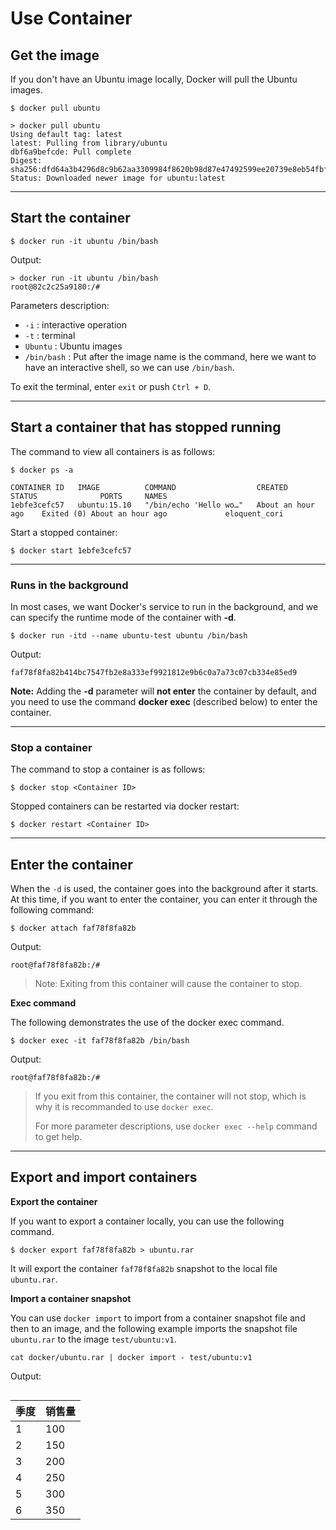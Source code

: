 # Use Container

## Get the image

If you don't have an Ubuntu image locally, Docker will pull the Ubuntu images.

```shell
$ docker pull ubuntu
```

```
> docker pull ubuntu                                                                       
Using default tag: latest
latest: Pulling from library/ubuntu
dbf6a9befcde: Pull complete
Digest: sha256:dfd64a3b4296d8c9b62aa3309984f8620b98d87e47492599ee20739e8eb54fbf
Status: Downloaded newer image for ubuntu:latest
```



---



## Start the container

```shell
$ docker run -it ubuntu /bin/bash	
```

Output: 

```shell
> docker run -it ubuntu /bin/bash                                                         
root@82c2c25a9180:/#
```



Parameters description:

- ``-i`` : interactive operation
- ``-t`` : terminal
- ``Ubuntu`` : Ubuntu images
- ``/bin/bash`` : Put after the image name is the command, here we want to have an interactive shell, so we can use  ``/bin/bash``.

To exit the terminal, enter ``exit`` or push ``Ctrl + D``.

---





## Start a container that has stopped running

The command to view all containers is as follows:

```shell
$ docker ps -a	
```

```shell
CONTAINER ID   IMAGE          COMMAND                  CREATED              STATUS              PORTS     NAMES
1ebfe3cefc57   ubuntu:15.10   "/bin/echo 'Hello wo…"   About an hour ago    Exited (0) About an hour ago             eloquent_cori
```

Start a stopped container:

```
$ docker start 1ebfe3cefc57
```

---





### Runs in the background

In most cases, we want Docker's service to run in the background, and we can specify the runtime mode of the container with **-d**.

```shell
$ docker run -itd --name ubuntu-test ubuntu /bin/bash
```

Output: 

```shell
faf78f8fa82b414bc7547fb2e8a333ef9921812e9b6c0a7a73c07cb334e85ed9
```



**Note:** Adding the **-d** parameter will **not enter** the container by default, and you need to use the command **docker exec** (described below) to enter the container.

---





### Stop a container

The command to stop a container is as follows:

```shell
$ docker stop <Container ID>
```

Stopped containers can be restarted via docker restart:

```shell
$ docker restart <Container ID>
```

---





## Enter the container

When the ``-d``  is used, the container goes into the background after it starts. At this time, if you want to enter the container, you can enter it through the following command:

```shell
$ docker attach faf78f8fa82b
```

Output: 

```shell
root@faf78f8fa82b:/#
```



> Note: Exiting from this container will cause the container to stop.



**Exec command** 

The following demonstrates the use of the docker exec command.

```shell
$ docker exec -it faf78f8fa82b /bin/bash
```

Output: 

```shell
root@faf78f8fa82b:/#
```



> If you exit from this container, the container will not stop, which is why it is recommanded to use ``docker exec``.
>
> For more parameter descriptions, use ``docker exec --help`` command to get help.

---





## Export and import containers

**Export the container**

If you want to export a container locally, you can use the following command.

```shell
$ docker export faf78f8fa82b > ubuntu.rar
```

It will export the container ``faf78f8fa82b`` snapshot to the local file ``ubuntu.rar``.



**Import a container snapshot**

You can use ``docker import`` to import from a container snapshot file and then to an image, and the following example imports the snapshot file ``ubuntu.rar`` to the image ``test/ubuntu:v1``.

```shell
cat docker/ubuntu.rar | docker import - test/ubuntu:v1
```

Output: 

```shell

```

| 季度 | 销售量 |
| ---- | ------ |
| 1    | 100    |
| 2    | 150    |
| 3    | 200    |
| 4    | 250    |
| 5    | 300    |
| 6    | 350    |
